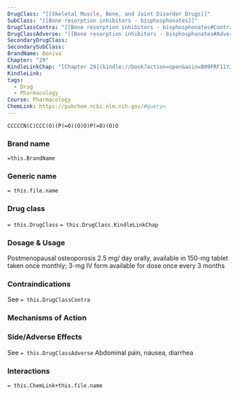 ```yaml
---
DrugClass: "[[Skeletal Muscle, Bone, and Joint Disorder Drugs]]"
SubClass: "[[Bone resorption inhibitors - bisphosphonates]]"
DrugClassContra: "[[Bone resorption inhibitors - bisphosphonates#Contraindications]]"
DrugClassAdverse: "[[Bone resorption inhibitors - bisphosphonates#Adverse Reactions]]"
SecondaryDrugClass: 
SecondarySubClass: 
BrandName: Boniva
Chapter: "29"
KindleLinkChap: "[Chapter 29](kindle://book?action=open&asin=B09FRF11YJ&location=15248)"
KindleLink: 
tags:
  - Drug
  - Pharmacology
Course: Pharmacology
ChemLink: https://pubchem.ncbi.nlm.nih.gov/#query=
---
```

```smiles
CCCCCN(C)CCC(O)(P(=O)(O)O)P(=O)(O)O
```

### Brand name
`=this.BrandName`

### Generic name
`= this.file.name`

### Drug class 
`= this.DrugClass`
	`= this.DrugClass.KindleLinkChap`

### Dosage & Usage
Postmenopausal osteoporosis
2.5 mg/ day orally, available in 150-mg tablet taken once monthly; 3-mg IV form available for dose once every 3 months

### Contraindications
See `= this.DrugClassContra`

### Mechanisms of Action

### Side/Adverse Effects
See `= this.DrugClassAdverse`
Abdominal pain, nausea, diarrhea
### Interactions

`= this.ChemLink+this.file.name`

